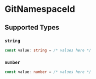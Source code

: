 # GitNamespaceId


## Supported Types

### `string`

```typescript
const value: string = /* values here */
```

### `number`

```typescript
const value: number = /* values here */
```

